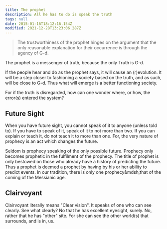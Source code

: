 ```yaml
---
title: The prophet
description: All he has to do is speak the truth
tags: null
date: 2015-01-16T18:12:16.154Z
modified: 2021-12-28T13:23:06.287Z
---
```


> The trustworthiness of the prophet hinges on the argument that the only reasonable explanation for their occurrence is through the agency of G-d.

The prophet is a messenger of truth, because the only Truth is G-d.

If the people hear and do as the prophet says, it will cause an (r)evolution. It will be a step closer to fashioning a society based on the truth, and as such, will be close to G-d. Thus what will emerge is a better functioning society.

For if the truth is disregarded, how can one wonder where, or how, the error(s) entered the system?

## Future Sight

When you have future sight, you cannot speak of it to anyone (unless told to). If you have to speak of it, speak of it to not more than two. If you can explain or teach it, do not teach it to more than one. For, the very nature of prophecy is an act which changes the future.

Seldom is prophecy speaking of the only possible future. Prophecy only becomes prophetic in the fulfilment of the prophecy. The title of prophet is only bestowed on those who already have a history of predicting the future. Thus a prophet is deemed a prophet by having by his or her ability to predict events. In our tradition, there is only one prophecy&mdsh;that of the coming of the Messianic age.

## Clairvoyant

Clairvoyant literally means "Clear vision". It speaks of one who can see clearly. See what clearly? No that he has excellent eyesight, surely. No, rather that he has "other" site. For she can see the other world(s) that surrounds, and is in, us.
